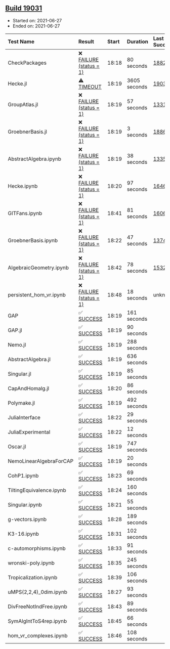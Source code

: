 ## [Build 19031](https://oscarci.mathematik.uni-kl.de/job/oscar/19031/)

* Started on: 2021-06-27
* Ended on: 2021-06-27

| Test Name    | Result | Start | Duration | Last Success | First Failure |
|:-------------|:-------|:------|:---------|:-------------|:--------------|
| CheckPackages | ❌ [FAILURE (status = 1)](https://oscarci.mathematik.uni-kl.de/job/oscar/19031/artifact/logs/build-19031/CheckPackages.log) | 18:18 | 80 seconds | [18822](https://oscarci.mathematik.uni-kl.de/job/oscar/18822/) | [18823](https://oscarci.mathematik.uni-kl.de/job/oscar/18823/) |
| Hecke.jl | ⚠ [TIMEOUT](https://oscarci.mathematik.uni-kl.de/job/oscar/19031/artifact/logs/build-19031/Hecke.jl.log) | 18:19 | 3605 seconds | [19030](https://oscarci.mathematik.uni-kl.de/job/oscar/19030/) | [19031](https://oscarci.mathematik.uni-kl.de/job/oscar/19031/) |
| GroupAtlas.jl | ❌ [FAILURE (status = 1)](https://oscarci.mathematik.uni-kl.de/job/oscar/19031/artifact/logs/build-19031/GroupAtlas.jl.log) | 18:19 | 57 seconds | [13311](https://oscarci.mathematik.uni-kl.de/job/oscar/13311/) | [13312](https://oscarci.mathematik.uni-kl.de/job/oscar/13312/) |
| GroebnerBasis.jl | ❌ [FAILURE (status = 1)](https://oscarci.mathematik.uni-kl.de/job/oscar/19031/artifact/logs/build-19031/GroebnerBasis.jl.log) | 18:19 | 3 seconds | [18864](https://oscarci.mathematik.uni-kl.de/job/oscar/18864/) | [18865](https://oscarci.mathematik.uni-kl.de/job/oscar/18865/) |
| AbstractAlgebra.ipynb | ❌ [FAILURE (status = 1)](https://oscarci.mathematik.uni-kl.de/job/oscar/19031/artifact/logs/build-19031/AbstractAlgebra.ipynb.log) | 18:19 | 38 seconds | [13355](https://oscarci.mathematik.uni-kl.de/job/oscar/13355/) | [13356](https://oscarci.mathematik.uni-kl.de/job/oscar/13356/) |
| Hecke.ipynb | ❌ [FAILURE (status = 1)](https://oscarci.mathematik.uni-kl.de/job/oscar/19031/artifact/logs/build-19031/Hecke.ipynb.log) | 18:20 | 97 seconds | [16463](https://oscarci.mathematik.uni-kl.de/job/oscar/16463/) | [16464](https://oscarci.mathematik.uni-kl.de/job/oscar/16464/) |
| GITFans.ipynb | ❌ [FAILURE (status = 1)](https://oscarci.mathematik.uni-kl.de/job/oscar/19031/artifact/logs/build-19031/GITFans.ipynb.log) | 18:41 | 81 seconds | [16068](https://oscarci.mathematik.uni-kl.de/job/oscar/16068/) | [16069](https://oscarci.mathematik.uni-kl.de/job/oscar/16069/) |
| GroebnerBasis.ipynb | ❌ [FAILURE (status = 1)](https://oscarci.mathematik.uni-kl.de/job/oscar/19031/artifact/logs/build-19031/GroebnerBasis.ipynb.log) | 18:22 | 47 seconds | [13748](https://oscarci.mathematik.uni-kl.de/job/oscar/13748/) | [13749](https://oscarci.mathematik.uni-kl.de/job/oscar/13749/) |
| AlgebraicGeometry.ipynb | ❌ [FAILURE (status = 1)](https://oscarci.mathematik.uni-kl.de/job/oscar/19031/artifact/logs/build-19031/AlgebraicGeometry.ipynb.log) | 18:42 | 78 seconds | [15322](https://oscarci.mathematik.uni-kl.de/job/oscar/15322/) | [15323](https://oscarci.mathematik.uni-kl.de/job/oscar/15323/) |
| persistent_hom_vr.ipynb | ❌ [FAILURE (status = 1)](https://oscarci.mathematik.uni-kl.de/job/oscar/19031/artifact/logs/build-19031/persistent_hom_vr.ipynb.log) | 18:48 | 18 seconds | unknown | unknown |
| GAP | ✅ [SUCCESS](https://oscarci.mathematik.uni-kl.de/job/oscar/19031/artifact/logs/build-19031/GAP.log) | 18:19 | 161 seconds |  |  |
| GAP.jl | ✅ [SUCCESS](https://oscarci.mathematik.uni-kl.de/job/oscar/19031/artifact/logs/build-19031/GAP.jl.log) | 18:19 | 90 seconds |  |  |
| Nemo.jl | ✅ [SUCCESS](https://oscarci.mathematik.uni-kl.de/job/oscar/19031/artifact/logs/build-19031/Nemo.jl.log) | 18:19 | 288 seconds |  |  |
| AbstractAlgebra.jl | ✅ [SUCCESS](https://oscarci.mathematik.uni-kl.de/job/oscar/19031/artifact/logs/build-19031/AbstractAlgebra.jl.log) | 18:19 | 636 seconds |  |  |
| Singular.jl | ✅ [SUCCESS](https://oscarci.mathematik.uni-kl.de/job/oscar/19031/artifact/logs/build-19031/Singular.jl.log) | 18:19 | 85 seconds |  |  |
| CapAndHomalg.jl | ✅ [SUCCESS](https://oscarci.mathematik.uni-kl.de/job/oscar/19031/artifact/logs/build-19031/CapAndHomalg.jl.log) | 18:20 | 86 seconds |  |  |
| Polymake.jl | ✅ [SUCCESS](https://oscarci.mathematik.uni-kl.de/job/oscar/19031/artifact/logs/build-19031/Polymake.jl.log) | 18:19 | 492 seconds |  |  |
| JuliaInterface | ✅ [SUCCESS](https://oscarci.mathematik.uni-kl.de/job/oscar/19031/artifact/logs/build-19031/JuliaInterface.log) | 18:22 | 29 seconds |  |  |
| JuliaExperimental | ✅ [SUCCESS](https://oscarci.mathematik.uni-kl.de/job/oscar/19031/artifact/logs/build-19031/JuliaExperimental.log) | 18:22 | 12 seconds |  |  |
| Oscar.jl | ✅ [SUCCESS](https://oscarci.mathematik.uni-kl.de/job/oscar/19031/artifact/logs/build-19031/Oscar.jl.log) | 18:19 | 747 seconds |  |  |
| NemoLinearAlgebraForCAP | ✅ [SUCCESS](https://oscarci.mathematik.uni-kl.de/job/oscar/19031/artifact/logs/build-19031/NemoLinearAlgebraForCAP.log) | 18:19 | 20 seconds |  |  |
| CohP1.ipynb | ✅ [SUCCESS](https://oscarci.mathematik.uni-kl.de/job/oscar/19031/artifact/logs/build-19031/CohP1.ipynb.log) | 18:23 | 69 seconds |  |  |
| TiltingEquivalence.ipynb | ✅ [SUCCESS](https://oscarci.mathematik.uni-kl.de/job/oscar/19031/artifact/logs/build-19031/TiltingEquivalence.ipynb.log) | 18:24 | 160 seconds |  |  |
| Singular.ipynb | ✅ [SUCCESS](https://oscarci.mathematik.uni-kl.de/job/oscar/19031/artifact/logs/build-19031/Singular.ipynb.log) | 18:21 | 55 seconds |  |  |
| g-vectors.ipynb | ✅ [SUCCESS](https://oscarci.mathematik.uni-kl.de/job/oscar/19031/artifact/logs/build-19031/g-vectors.ipynb.log) | 18:28 | 189 seconds |  |  |
| K3-16.ipynb | ✅ [SUCCESS](https://oscarci.mathematik.uni-kl.de/job/oscar/19031/artifact/logs/build-19031/K3-16.ipynb.log) | 18:31 | 102 seconds |  |  |
| c-automorphisms.ipynb | ✅ [SUCCESS](https://oscarci.mathematik.uni-kl.de/job/oscar/19031/artifact/logs/build-19031/c-automorphisms.ipynb.log) | 18:33 | 91 seconds |  |  |
| wronski-poly.ipynb | ✅ [SUCCESS](https://oscarci.mathematik.uni-kl.de/job/oscar/19031/artifact/logs/build-19031/wronski-poly.ipynb.log) | 18:35 | 245 seconds |  |  |
| Tropicalization.ipynb | ✅ [SUCCESS](https://oscarci.mathematik.uni-kl.de/job/oscar/19031/artifact/logs/build-19031/Tropicalization.ipynb.log) | 18:39 | 106 seconds |  |  |
| uMPS(2,2,4)_0dim.ipynb | ✅ [SUCCESS](https://oscarci.mathematik.uni-kl.de/job/oscar/19031/artifact/logs/build-19031/uMPS-2-2-4-_0dim.ipynb.log) | 18:27 | 93 seconds |  |  |
| DivFreeNotIndFree.ipynb | ✅ [SUCCESS](https://oscarci.mathematik.uni-kl.de/job/oscar/19031/artifact/logs/build-19031/DivFreeNotIndFree.ipynb.log) | 18:43 | 89 seconds |  |  |
| SymAlgIntToS4rep.ipynb | ✅ [SUCCESS](https://oscarci.mathematik.uni-kl.de/job/oscar/19031/artifact/logs/build-19031/SymAlgIntToS4rep.ipynb.log) | 18:45 | 66 seconds |  |  |
| hom_vr_complexes.ipynb | ✅ [SUCCESS](https://oscarci.mathematik.uni-kl.de/job/oscar/19031/artifact/logs/build-19031/hom_vr_complexes.ipynb.log) | 18:46 | 108 seconds |  |  |
